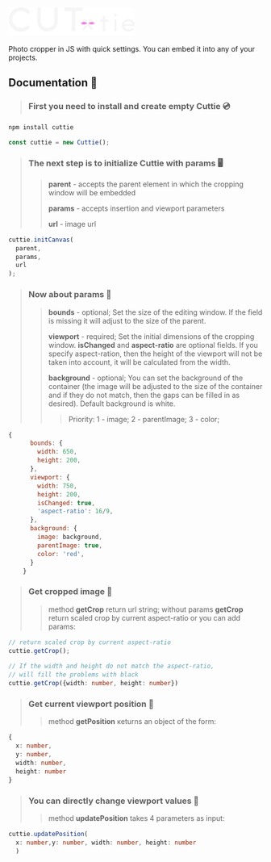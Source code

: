 ![Cuttie](/src/asset/cuttie_w.png)

Photo cropper in JS with quick settings. You can embed it into any of your projects.

## Documentation 📖

> ### First you need to install and create empty Cuttie 💿
```
npm install cuttie
```

``` javascript
const cuttie = new Cuttie();
```

> ### The next step is to initialize Cuttie with params 🖥️
>> **parent** - accepts the parent element in which the cropping window will be embedded
>> 
>> **params** - accepts insertion and viewport parameters
>> 
>> **url** - image url

``` javascript
cuttie.initCanvas(
  parent, 
  params,
  url
);
```

> ### Now about **params** 🔎
>> **bounds** - optional; Set the size of the editing window. If the field is missing it will adjust to the size of the parent.
>> 
>> **viewport** - required; Set the initial dimensions of the cropping window. **isChanged** and **aspect-ratio** are optional fields.
If you specify aspect-ration, then the height of the viewport will not be taken into account, it will be calculated from the width.
>> 
>> **background** - optional; 
You can set the background of the container (the image will be adjusted to the size of the container and if they do not match, then the gaps can be filled in as desired).
Default background is white.
>>> Priority: 1 - image; 2 - parentImage; 3 - color;

``` javascript
{
      bounds: {
        width: 650,
        height: 200,
      },
      viewport: {
        width: 750,
        height: 200,
        isChanged: true,
        'aspect-ratio': 16/9,
      },
      background: {
        image: background,
        parentImage: true,
        color: 'red',
      }
    }
```

> ### Get cropped image 💾
>> method **getCrop** return url string;
>> without params **getCrop** return scaled crop by current aspect-ratio 
>> or you can add params:
 ``` javascript
 // return scaled crop by current aspect-ratio
 cuttie.getCrop(); 
 ```
``` typescript
// If the width and height do not match the aspect-ratio, 
// will fill the problems with black
cuttie.getCrop({width: number, height: number})
``` 

> ### Get current viewport position 🧭
>> method **getPosition** кeturns an object of the form:
``` typescript
{
  x: number,
  y: number,
  width: number,
  height: number
}
```

> ### You can directly change viewport values 🔢
>> method **updatePosition** takes 4 parameters as input:
``` typescript
cuttie.updatePosition(
  x: number,y: number, width: number, height: number
  )
```